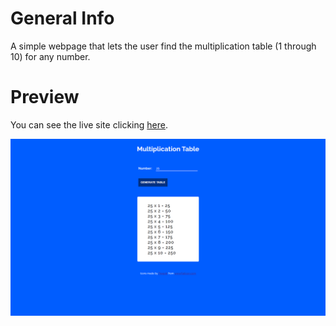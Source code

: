 # General Info
A simple webpage that lets the user find the multiplication table (1 through 10) for any number.

# Preview
You can see the live site clicking <a href="https://marianadacunha.github.io/multiplication-table/">here</a>.</br>

![Screenshot](https://github.com/marianadacunha/multiplication-table/blob/main/docs/Captura%20de%20tela%202020-11-13%2010.00.32.png?raw=true)

